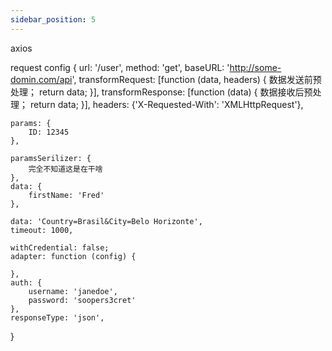 ```yaml
---
sidebar_position: 5
---
```


axios

request config
{
    url: '/user',
    method: 'get',
    baseURL: 'http://some-domin.com/api',
    transformRequest: [function (data, headers) {
        数据发送前预处理；
        return data;
    }],
    transformResponse: [function (data) {
        数据接收后预处理；
        return data;
    }],
    headers: {'X-Requested-With': 'XMLHttpRequest'},

    params: {
        ID: 12345
    },

    paramsSerilizer: {
        完全不知道这是在干啥
    },
    data: {
        firstName: 'Fred'
    },

    data: 'Country=Brasil&City=Belo Horizonte',
    timeout: 1000,

    withCredential: false;
    adapter: function (config) {

    },
    auth: {
        username: 'janedoe',
        password: 'soopers3cret'
    },
    responseType: 'json',
}